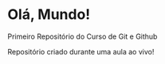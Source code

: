 # Olá, Mundo!
 Primeiro Repositório do Curso de Git e Github

 Repositório criado durante uma aula ao vivo!
 
